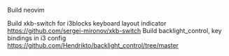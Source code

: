 Build neovim

Build xkb-switch for i3blocks keyboard layout indicator https://github.com/sergei-mironov/xkb-switch
Build backlight_control, key bindings in i3 config https://github.com/Hendrikto/backlight_control/tree/master

